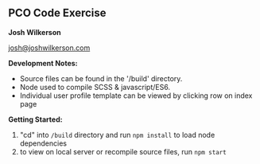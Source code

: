 ## PCO Code Exercise
**Josh Wilkerson**

[josh@joshwilkerson.com](mailto:josh@joshwilkerson.com)


**Development Notes:**

* Source files can be found in the '/build' directory.
* Node used to compile SCSS &amp; javascript/ES6.
* Individual user profile template can be viewed by clicking row on index page


**Getting Started:**

1. "cd" into `/build` directory and run `npm install` to load node dependencies
2. to view on local server or recompile source files, run `npm start`
